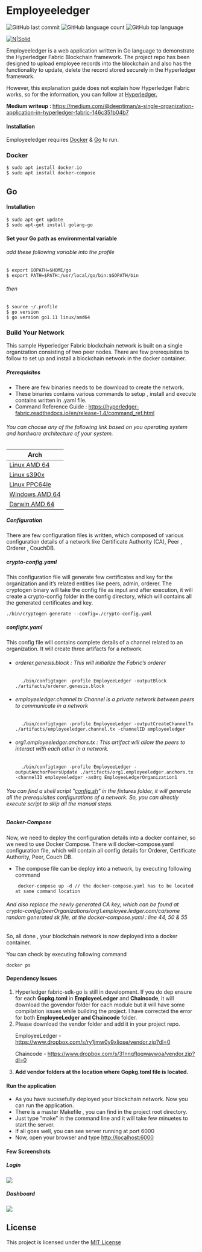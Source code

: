 <h1><a id="Employeeledger_0"></a>Employeeledger</h1>
<p>     <img alt="GitHub last commit" src="https://img.shields.io/github/last-commit/Deeptiman/employeeledger">  <img alt="GitHub language count" src="https://img.shields.io/github/languages/count/Deeptiman/employeeledger"> <img alt="GitHub top language" src="https://img.shields.io/github/languages/top/Deeptiman/employeeledger"> </p>
<p><a href="https://www.hyperledger.org/projects/fabric"><img src="https://www.hyperledger.org/wp-content/uploads/2016/09/logo_hl_new.png" alt="N|Solid"></a></p>
<p>Employeeledger is a web application written in Go language to demonstrate the Hyperledger Fabric Blockchain framework. The project repo has been designed to upload employee records into the blockchain and also has the functionality to update, delete the record stored securely in the Hyperledger framework.</p>

<p> However, this explanation guide does not explain how Hyperledger Fabric works, so for the information, you can follow at <a href="https://www.hyperledger.org/projects/fabric">Hyperledger.</a> </p>

<p><b>Medium writeup : </b> <a href="https://medium.com/@deeptiman/a-single-organization-application-in-hyperledger-fabric-146c351b04b7">https://medium.com/@deeptiman/a-single-organization-application-in-hyperledger-fabric-146c351b04b7</a>

<h4><a id="Installation_6"></a>Installation</h4>
<p>Employeeledger requires <a href="https://www.docker.com/">Docker</a> &amp; <a href="https://golang.org/">Go</a> to run.</p>
<h3><a id="Docker_10"></a>Docker</h3>
<pre><code class="language-sh">$ sudo apt install docker.io
$ sudo apt install docker-compose
</code></pre>
<h2><a id="Go_15"></a>Go</h2>
<h4><a id="Installation_16"></a>Installation</h4>
<pre><code class="language-sh">$ sudo apt-get update
$ sudo apt-get install golang-go
</code></pre>
<h4><a id="Set_your_Go_path_as_environmental_variable_21"></a>Set your Go path as environmental variable</h4>
<h6><a id="add_these_following_variable_into_the_profile_22"></a>add these following variable into the profile</h6>
<pre><code class="language-sh">$ <span class="hljs-built_in">export</span> GOPATH=<span class="hljs-variable">$HOME</span>/go
$ <span class="hljs-built_in">export</span> PATH=<span class="hljs-variable">$PATH</span>:/usr/<span class="hljs-built_in">local</span>/go/bin:<span class="hljs-variable">$GOPATH</span>/bin
</code></pre>
<h6><a id="then_27"></a>then</h6>
<pre><code class="language-sh">$ <span class="hljs-built_in">source</span> ~/.profile
$ go version
$ go version go1.<span class="hljs-number">11</span> linux/amd64
</code></pre>
<h3><a id="Build_Your_Network_34"></a>Build Your Network</h3>
<p>This sample Hyperledger Fabric blockchain network is built on a single organization consisting of two peer nodes. There are few prerequisites to follow to set up and install a blockchain network in the docker container.</p>
<h5><a id="Prerequisites_38"></a>Prerequisites</h5>
<ul>
<li>There are few binaries needs to be download to create the network.</li>
<li>These binaries contains various commands to setup , install and execute contains written in .yaml file.</li>
<li>Command Reference Guide : <a href="https://hyperledger-fabric.readthedocs.io/en/release-1.4/command_ref.html">https://hyperledger-fabric.readthedocs.io/en/release-1.4/command_ref.html</a></li>
</ul>
<h6><a id="You_can_choose_any_of_the_following_link_based_on_you_operating_system_and_hardware_architecture_of_your_system_43"></a>You can choose any of the following link based on you operating system and hardware architecture of your system.</h6>
<table class="table table-striped table-bordered">
<thead>
<tr>
<th>Arch</th>
</tr>
</thead>
<tbody>
<tr>
<td><a href="https://nexus.hyperledger.org/content/repositories/releases/org/hyperledger/fabric/hyperledger-fabric/linux-amd64-1.0.5/hyperledger-fabric-linux-amd64-1.0.5.tar.gz">Linux AMD 64</a></td>
</tr>
<tr>
<td><a href="https://nexus.hyperledger.org/content/repositories/releases/org/hyperledger/fabric/hyperledger-fabric/linux-s390x-1.0.5/hyperledger-fabric-linux-s390x-1.0.5.tar.gz">Linux s390x</a></td>
</tr>
<tr>
<td><a href="https://nexus.hyperledger.org/content/repositories/releases/org/hyperledger/fabric/hyperledger-fabric/linux-ppc64le-1.0.5/hyperledger-fabric-linux-ppc64le-1.0.5.tar.gz">Linux PPC64le</a></td>
</tr>
<tr>
<td><a href="https://nexus.hyperledger.org/content/repositories/releases/org/hyperledger/fabric/hyperledger-fabric/windows-amd64-1.0.5/hyperledger-fabric-windows-amd64-1.0.5.tar.gz">Windows AMD 64</a></td>
</tr>
<tr>
<td><a href="https://nexus.hyperledger.org/content/repositories/releases/org/hyperledger/fabric/hyperledger-fabric/darwin-amd64-1.0.5/hyperledger-fabric-darwin-amd64-1.0.5.tar.gz">Darwin AMD 64</a></td>
</tr>
</tbody>
</table>
<h5><a id="Configuration_53"></a>Configuration</h5>
<p>There are few configuration files is written, which composed of various configuration details of a network like Certificate Authority (CA), Peer , Orderer , CouchDB.</p>
<h5><a id="cryptoconfigyaml_57"></a>crypto-config.yaml</h5>
<p>This configuration file will generate few certificates and key for the organization and it’s related entities like peers, admin, orderer. The cryptogen binary will take the config file as input and after execution, it will create a crypto-config folder in the config directory, which will contains all the generated certificates and key.</p>
<pre><code>./bin/cryptogen generate --config=./crypto-config.yaml
</code></pre>
<h5><a id="configtxyaml_62"></a>configtx.yaml</h5>
<p>This config file will contains complete details of a channel related to an organization. It will create three artifacts for a network.</p>
<ul>
<li>
<h6><a id="orderergenesisblock__This_will_initialize_the_Fabrics_orderer_65"></a>orderer.genesis.block : This will initialize the Fabric’s orderer</h6>
<pre><code>  ./bin/configtxgen -profile EmployeeLedger -outputBlock ./artifacts/orderer.genesis.block
</code></pre>
</li>
<li>
<h6><a id="orderergenesisblock__This_will_initialize_the_Fabrics_orderer_65"></a>employeeledger.channel.tx Channel is a private network between peers to communicate in a network</h6>
<pre><code>  ./bin/configtxgen -profile EmployeeLedger -outputCreateChannelTx ./artifacts/employeeledger.channel.tx -channelID employeeledger
</code></pre>
</li>
<li>
<h6><a id="org1employeeledgeranchorstx__This_artifact_will_allow_the_peers_to_interact_with_each_other_in_a_network_68"></a>org1.employeeledger.anchors.tx : This artifact will allow the peers to interact with each other in a network.</h6>
<pre><code>  ./bin/configtxgen -profile EmployeeLedger -outputAnchorPeersUpdate ./artifacts/org1.employeeledger.anchors.tx -channelID employeeledger -asOrg EmployeeLedgerOrganization1
</code></pre>
</li>
</ul>
<h6><a id="You_can_find_a_shell_script_configsh_in_the_fixtures_folder_it_will_generate_all_the_prerequisites_configurations_of_a_network_So_you_can_directly_execute_script_to_skip_all_the_manual_steps_72"></a>You can find a shell script &quot;<a href="http://config.sh">config.sh</a>&quot; in the fixtures folder, it will generate all the prerequisites configurations of a network. So, you can directly execute script to skip all the manual steps.</h6>
<h5><a id="DockerCompose_75"></a>Docker-Compose</h5>
<p>Now, we need to deploy the configuration details into a docker container, so we need to use Docker Compose. There will docker-compose.yaml configuration file, which will contain all config details for Orderer, Certificate Authority, Peer, Couch DB.</p>
<ul>
<li>
<p>The compose file can be deploy into a network, by executing following command</p>
<pre><code> docker-compose up -d // the docker-compose.yaml has to be located at same command location
</code></pre>
</li>
</ul>
<h6><a id="And_also_replace_the_newly_generated_CA_key_which_can_be_found_at_cryptoconfigpeerOrganizationsorg1employeeledgercomcasome_random_generated_sk_file_at_the_dockercomposeyaml__line_44_50__55_82"></a>And also replace the newly generated CA key, which can be found at crypto-config/peerOrganizations/org1.employee.ledger.com/ca/some random generated sk file, at the docker-compose.yaml : line 44, 50 &amp; 55</h6>
<p>So, all done , your blockchain network is now deployed into a docker container.</p>
<p>You can check by executing following command</p>
<pre><code>docker ps
</code></pre>

<h4>Dependency Issues</h4>
<ol>
   <li>
      Hyperledger fabric-sdk-go is still in development. If you do dep ensure for each <b>Gopkg.toml</b> in <b>EmployeeLedger</b> and <b>Chaincode</b>, it will download the govendor folder for each module but it will have some compilation issues while building the project. I have corrected the error for both <b>EmployeeLedger and Chaincode</b> folder.
   </li>
   <li>
   Please download the vendor folder and add it in your project repo.   
      
   EmployeeLedger - https://www.dropbox.com/s/ry1jmw0y9xliose/vendor.zip?dl=0
   
   Chaincode - https://www.dropbox.com/s/31nnqflpqwaywoa/vendor.zip?dl=0
   </li>
   <li>
   <b>Add vendor folders at the location where Gopkg.toml file is located.</b>
   </li>
</ol>

<h4><a id="Run_the_application_90"></a>Run the application</h4>
<ul>
<li>As you have sucssefully deployed your blockchain network. Now you can run the application.</li>
<li>There is a master Makefile , you can find in the project root directory.</li>
<li>Just type “make” in the command line and it will take few minuetes to start the server.</li>
<li>If all goes well, you can see server running at port 6000</li>
<li>Now, open your browser and type <a href="http://localhost:6000">http://localhost:6000</a></li>
</ul>

<h4>Few Screenshots</h4>

<h5>Login</h5>

<img src="screenshots/user_login.png">

<h5>Dashboard</h5>

<img src="screenshots/dashboard.png">

<h2>License</h2>
<p>This project is licensed under the <a href="https://github.com/Deeptiman/employeeledger/blob/master/LICENSE">MIT License</a></p>
